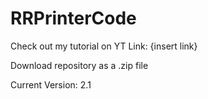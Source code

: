 # RRPrinterCode
Check out my tutorial on YT Link: {insert link} 

Download repository as a .zip file

Current Version: 2.1
